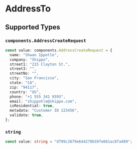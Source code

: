 # AddressTo


## Supported Types

### `components.AddressCreateRequest`

```typescript
const value: components.AddressCreateRequest = {
  name: "Shwan Ippotle",
  company: "Shippo",
  street1: "215 Clayton St.",
  street3: "",
  streetNo: "",
  city: "San Francisco",
  state: "CA",
  zip: "94117",
  country: "US",
  phone: "+1 555 341 9393",
  email: "shippotle@shippo.com",
  isResidential: true,
  metadata: "Customer ID 123456",
  validate: true,
};
```

### `string`

```typescript
const value: string = "d799c2679e644279b59fe661ac8fa489";
```

